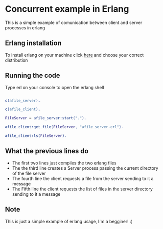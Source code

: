 # Concurrent example in Erlang

This is a simple example of comunication between client and server processes in erlang

## Erlang installation

To install erlang on your machine click [here](http://joearms.github.io/installing.html]) and choose your correct distribution

## Running the code

Type erl on your console to open the erlang shell

```erlang

c(afile_server).

c(afile_client).

FileServer = afile_server:start(".").

afile_client:get_file(FileServer, "afile_server.erl").

afile_client:ls(FileServer).

```

## What the previous lines do

* The first two lines just compiles the two erlang files
* The the third line creates a Server process passing the current directory of the file server
* The fourth line the client requests a file from the server sending to it a message
* The Fifth line the client requests the list of files in the server directory sending to it a message

## Note

This is just a simple example of erlang usage, I'm a begginer! :)
